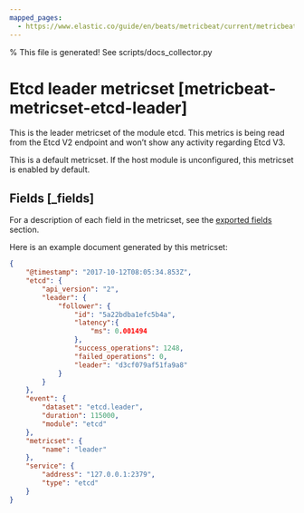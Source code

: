 ```yaml
---
mapped_pages:
  - https://www.elastic.co/guide/en/beats/metricbeat/current/metricbeat-metricset-etcd-leader.html
---
```


% This file is generated! See scripts/docs_collector.py

# Etcd leader metricset [metricbeat-metricset-etcd-leader]

This is the leader metricset of the module etcd. This metrics is being read from the Etcd V2 endpoint and won’t show any activity regarding Etcd V3.

This is a default metricset. If the host module is unconfigured, this metricset is enabled by default.

## Fields [_fields]

For a description of each field in the metricset, see the [exported fields](/reference/metricbeat/exported-fields-etcd.md) section.

Here is an example document generated by this metricset:

```json
{
    "@timestamp": "2017-10-12T08:05:34.853Z",
    "etcd": {
        "api_version": "2",
        "leader": {
            "follower": {
                "id": "5a22bdba1efc5b4a",
                "latency":{ 
                    "ms": 0.001494 
                },
                "success_operations": 1248,
                "failed_operations": 0,
                "leader": "d3cf079af51fa9a8"
            }
        }
    },
    "event": {
        "dataset": "etcd.leader",
        "duration": 115000,
        "module": "etcd"
    },
    "metricset": {
        "name": "leader"
    },
    "service": {
        "address": "127.0.0.1:2379",
        "type": "etcd"
    }
}
```
